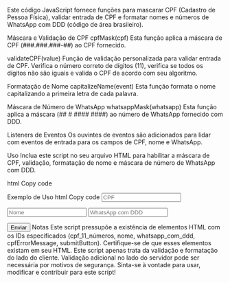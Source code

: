 Este código JavaScript fornece funções para mascarar CPF (Cadastro de Pessoa Física), validar entrada de CPF e formatar nomes e números de WhatsApp com DDD (código de área brasileiro).

Máscara e Validação de CPF
cpfMask(cpf)
Esta função aplica a máscara de CPF (###.###.###-##) ao CPF fornecido.

validateCPF(value)
Função de validação personalizada para validar entrada de CPF. Verifica o número correto de dígitos (11), verifica se todos os dígitos não são iguais e valida o CPF de acordo com seu algoritmo.

Formatação de Nome
capitalizeName(event)
Esta função formata o nome capitalizando a primeira letra de cada palavra.

Máscara de Número de WhatsApp
whatsappMask(whatsapp)
Esta função aplica a máscara (## # #### ####) ao número de WhatsApp fornecido com DDD.

Listeners de Eventos
Os ouvintes de eventos são adicionados para lidar com eventos de entrada para os campos de CPF, nome e WhatsApp.

Uso
Inclua este script no seu arquivo HTML para habilitar a máscara de CPF, validação, formatação de nome e máscara de número de WhatsApp com DDD.

html
Copy code
<script src="masker.js"></script>
Exemplo de Uso
html
Copy code
<input type="text" id="cpf_11_números" placeholder="CPF">
<span id="cpfErrorMessage" style="color: red;"></span>

<input type="text" id="nome" placeholder="Nome">

<input type="text" id="whatsapp_com_ddd" placeholder="WhatsApp com DDD">

<button id="submitButton">Enviar</button>
Notas
Este script pressupõe a existência de elementos HTML com os IDs especificados (cpf_11_números, nome, whatsapp_com_ddd, cpfErrorMessage, submitButton). Certifique-se de que esses elementos existam em seu HTML.
Este script apenas trata da validação e formatação do lado do cliente. Validação adicional no lado do servidor pode ser necessária por motivos de segurança.
Sinta-se à vontade para usar, modificar e contribuir para este script!
